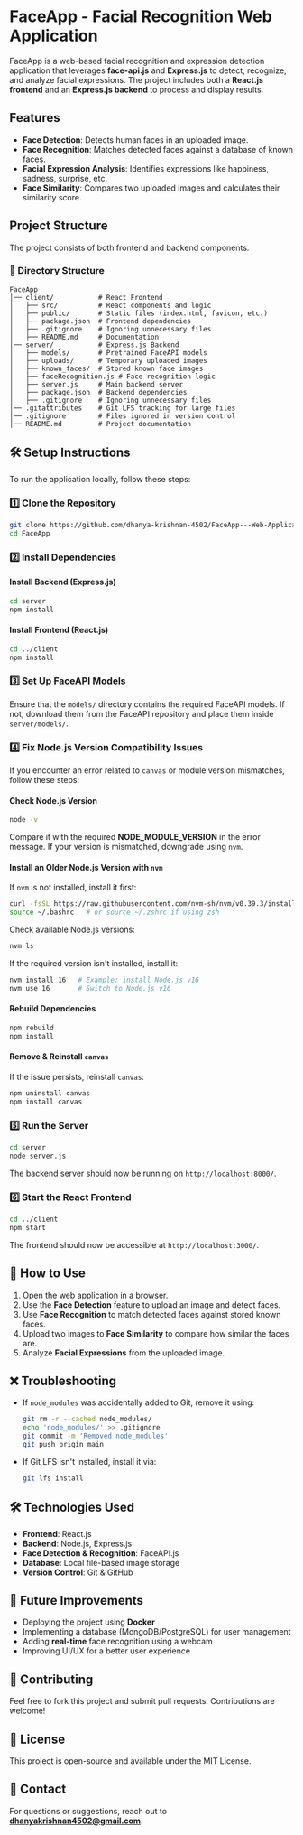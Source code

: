 # FaceApp - Facial Recognition Web Application

FaceApp is a web-based facial recognition and expression detection application that leverages **face-api.js** and **Express.js** to detect, recognize, and analyze facial expressions. The project includes both a **React.js frontend** and an **Express.js backend** to process and display results.

## Features
- **Face Detection**: Detects human faces in an uploaded image.
- **Face Recognition**: Matches detected faces against a database of known faces.
- **Facial Expression Analysis**: Identifies expressions like happiness, sadness, surprise, etc.
- **Face Similarity**: Compares two uploaded images and calculates their similarity score.

## Project Structure
The project consists of both frontend and backend components.

### 📂 Directory Structure
```
FaceApp
│── client/           # React Frontend
│   ├── src/          # React components and logic
│   ├── public/       # Static files (index.html, favicon, etc.)
│   ├── package.json  # Frontend dependencies
│   ├── .gitignore    # Ignoring unnecessary files
│   ├── README.md     # Documentation
│── server/           # Express.js Backend
│   ├── models/       # Pretrained FaceAPI models
│   ├── uploads/      # Temporary uploaded images
│   ├── known_faces/  # Stored known face images
│   ├── faceRecognition.js # Face recognition logic
│   ├── server.js     # Main backend server
│   ├── package.json  # Backend dependencies
│   ├── .gitignore    # Ignoring unnecessary files
│── .gitattributes    # Git LFS tracking for large files
│── .gitignore        # Files ignored in version control
│── README.md         # Project documentation
```

## 🛠 Setup Instructions
To run the application locally, follow these steps:

### 1️⃣ Clone the Repository
```sh
git clone https://github.com/dhanya-krishnan-4502/FaceApp---Web-Application.git
cd FaceApp
```

### 2️⃣ Install Dependencies
#### Install Backend (Express.js)
```sh
cd server
npm install
```

#### Install Frontend (React.js)
```sh
cd ../client
npm install
```

### 3️⃣ Set Up FaceAPI Models
Ensure that the `models/` directory contains the required FaceAPI models. If not, download them from the FaceAPI repository and place them inside `server/models/`.

### 4️⃣ Fix Node.js Version Compatibility Issues
If you encounter an error related to `canvas` or module version mismatches, follow these steps:

#### Check Node.js Version
```sh
node -v
```
Compare it with the required **NODE_MODULE_VERSION** in the error message. If your version is mismatched, downgrade using `nvm`.

#### Install an Older Node.js Version with `nvm`
If `nvm` is not installed, install it first:
```sh
curl -fsSL https://raw.githubusercontent.com/nvm-sh/nvm/v0.39.3/install.sh | bash
source ~/.bashrc   # or source ~/.zshrc if using zsh
```

Check available Node.js versions:
```sh
nvm ls
```
If the required version isn't installed, install it:
```sh
nvm install 16   # Example: install Node.js v16
nvm use 16       # Switch to Node.js v16
```

#### Rebuild Dependencies
```sh
npm rebuild
npm install
```

#### Remove & Reinstall `canvas`
If the issue persists, reinstall `canvas`:
```sh
npm uninstall canvas
npm install canvas
```

### 5️⃣ Run the Server
```sh
cd server
node server.js
```
The backend server should now be running on `http://localhost:8000/`.

### 6️⃣ Start the React Frontend
```sh
cd ../client
npm start
```
The frontend should now be accessible at `http://localhost:3000/`.

## 🚀 How to Use
1. Open the web application in a browser.
2. Use the **Face Detection** feature to upload an image and detect faces.
3. Use **Face Recognition** to match detected faces against stored known faces.
4. Upload two images to **Face Similarity** to compare how similar the faces are.
5. Analyze **Facial Expressions** from the uploaded image.

## ❌ Troubleshooting
- If `node_modules` was accidentally added to Git, remove it using:
  ```sh
  git rm -r --cached node_modules/
  echo 'node_modules/' >> .gitignore
  git commit -m 'Removed node_modules'
  git push origin main
  ```
- If Git LFS isn't installed, install it via:
  ```sh
  git lfs install
  ```

## 🛠 Technologies Used
- **Frontend**: React.js
- **Backend**: Node.js, Express.js
- **Face Detection & Recognition**: FaceAPI.js
- **Database**: Local file-based image storage
- **Version Control**: Git & GitHub

## 📌 Future Improvements
- Deploying the project using **Docker**
- Implementing a database (MongoDB/PostgreSQL) for user management
- Adding **real-time** face recognition using a webcam
- Improving UI/UX for a better user experience

## 🤝 Contributing
Feel free to fork this project and submit pull requests. Contributions are welcome!

## 📜 License
This project is open-source and available under the MIT License.

## 📧 Contact
For questions or suggestions, reach out to **dhanyakrishnan4502@gmail.com**.

